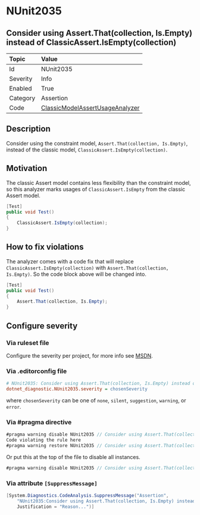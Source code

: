 # NUnit2035

## Consider using Assert.That(collection, Is.Empty) instead of ClassicAssert.IsEmpty(collection)

| Topic    | Value
| :--      | :--
| Id       | NUnit2035
| Severity | Info
| Enabled  | True
| Category | Assertion
| Code     | [ClassicModelAssertUsageAnalyzer](https://github.com/nunit/nunit.analyzers/blob/master/src/nunit.analyzers/ClassicModelAssertUsage/ClassicModelAssertUsageAnalyzer.cs)

## Description

Consider using the constraint model, `Assert.That(collection, Is.Empty)`, instead of the classic model, `ClassicAssert.IsEmpty(collection)`.

## Motivation

The classic Assert model contains less flexibility than the constraint model,
so this analyzer marks usages of `ClassicAssert.IsEmpty` from the classic Assert model.

```csharp
[Test]
public void Test()
{
    ClassicAssert.IsEmpty(collection);
}
```

## How to fix violations

The analyzer comes with a code fix that will replace `ClassicAssert.IsEmpty(collection)` with
`Assert.That(collection, Is.Empty)`. So the code block above will be changed into.

```csharp
[Test]
public void Test()
{
    Assert.That(collection, Is.Empty);
}
```

<!-- start generated config severity -->
## Configure severity

### Via ruleset file

Configure the severity per project, for more info see [MSDN](https://learn.microsoft.com/en-us/visualstudio/code-quality/using-rule-sets-to-group-code-analysis-rules?view=vs-2022).

### Via .editorconfig file

```ini
# NUnit2035: Consider using Assert.That(collection, Is.Empty) instead of ClassicAssert.IsEmpty(collection)
dotnet_diagnostic.NUnit2035.severity = chosenSeverity
```

where `chosenSeverity` can be one of `none`, `silent`, `suggestion`, `warning`, or `error`.

### Via #pragma directive

```csharp
#pragma warning disable NUnit2035 // Consider using Assert.That(collection, Is.Empty) instead of ClassicAssert.IsEmpty(collection)
Code violating the rule here
#pragma warning restore NUnit2035 // Consider using Assert.That(collection, Is.Empty) instead of ClassicAssert.IsEmpty(collection)
```

Or put this at the top of the file to disable all instances.

```csharp
#pragma warning disable NUnit2035 // Consider using Assert.That(collection, Is.Empty) instead of ClassicAssert.IsEmpty(collection)
```

### Via attribute `[SuppressMessage]`

```csharp
[System.Diagnostics.CodeAnalysis.SuppressMessage("Assertion",
    "NUnit2035:Consider using Assert.That(collection, Is.Empty) instead of ClassicAssert.IsEmpty(collection)",
    Justification = "Reason...")]
```
<!-- end generated config severity -->
